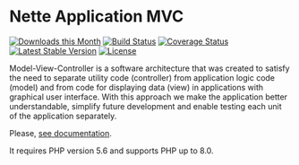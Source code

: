 Nette Application MVC
=====================

[![Downloads this Month](https://img.shields.io/packagist/dm/nette/application.svg)](https://packagist.org/packages/nette/application)
[![Build Status](https://travis-ci.org/nette/application.svg?branch=master)](https://travis-ci.org/nette/application)
[![Coverage Status](https://coveralls.io/repos/github/nette/application/badge.svg?branch=master)](https://coveralls.io/github/nette/application?branch=master)
[![Latest Stable Version](https://poser.pugx.org/nette/application/v/stable)](https://github.com/nette/application/releases)
[![License](https://img.shields.io/badge/license-New%20BSD-blue.svg)](https://github.com/nette/application/blob/master/license.md)

Model-View-Controller is a software architecture that was created to satisfy the need to separate utility code (controller) from application logic code (model) and from code for displaying data (view) in applications with graphical user interface. With this approach we make the application better understandable, simplify future development and enable testing each unit of the application separately.

Please, [see documentation](https://doc.nette.org/en/presenters).

It requires PHP version 5.6 and supports PHP up to 8.0.
